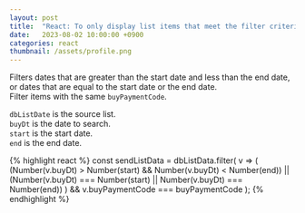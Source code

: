 ```yaml
---
layout: post
title:  "React: To only display list items that meet the filter criteria"
date:   2023-08-02 10:00:00 +0900
categories: react
thumbnail: /assets/profile.png
---
```


Filters dates that are greater than the start date and less than the end date, or dates that are equal to the start date or the end date.   
Filter items with the same `buyPaymentCode`.   
   
`dbListDate` is the source list.   
`buyDt` is the date to search.   
`start` is the start date.   
`end` is the end date.   

{% highlight react %}
const sendListData = dbListData.filter(
    v => (
            (Number(v.buyDt) > Number(start) && Number(v.buyDt) < Number(end)) 
            || 
            (Number(v.buyDt) === Number(start) || Number(v.buyDt) === Number(end))
         )
         && v.buyPaymentCode === buyPaymentCode
);
{% endhighlight %}
